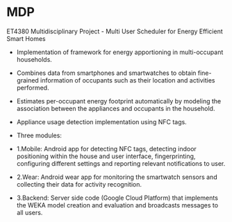 MDP
===

ET4380 Multidisciplinary Project - Multi User Scheduler for Energy Efficient Smart Homes

* Implementation of framework for energy apportioning in multi-occupant households. 
* Combines data from smartphones and smartwatches to obtain fine-grained information of occupants such as their location and activities performed. 
* Estimates per-occupant energy footprint automatically by modeling the association between the appliances and occupants in the household.
* Appliance usage detection implementation using NFC tags.

* Three modules:
* 1.Mobile: Android app for detecting NFC tags, detecting indoor positioning within the house and user interface, fingerprinting, configuring different settings and reporting relevant notifications to user.
* 2.Wear: Android wear app for monitoring the smartwatch sensors and collecting their data for activity recognition.
* 3.Backend: Server side code (Google Cloud Platform) that implements the WEKA model creation and evaluation and broadcasts messages to all users.
